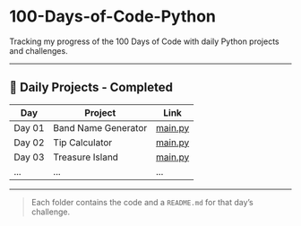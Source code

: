 # 100-Days-of-Code-Python
Tracking my progress of the 100 Days of Code with daily Python projects and challenges.

---

## 📅 Daily Projects - Completed

| Day | Project | Link |
|-----|---------|------|
| Day 01 | Band Name Generator | [main.py](./Daily-Projects/Day01/main.py) |
| Day 02 | Tip Calculator | [main.py](./Daily-Projects/Day02/main.py) |
| Day 03 | Treasure Island | [main.py](./Daily-Projects/Day03/main.py) |
| ... | ... | ... |

---

> Each folder contains the code and a `README.md` for that day’s challenge.

